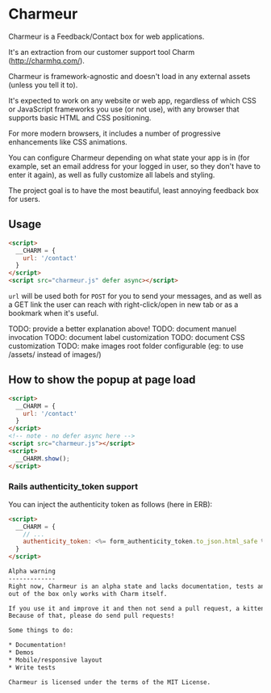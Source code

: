 Charmeur
========

Charmeur is a Feedback/Contact box for web applications. 

It's an extraction from our customer support tool Charm (http://charmhq.com/).

Charmeur is framework-agnostic and doesn't load in any external assets (unless you tell it to).

It's expected to work on any website or web app, regardless of which CSS or JavaScript frameworks
you use (or not use), with any browser that supports basic HTML and CSS positioning.

For more modern browsers, it includes a number of progressive enhancements like CSS animations.

You can configure Charmeur depending on what state your app is in (for example, set an
email address for your logged in user, so they don't have to enter it again), as well
as fully customize all labels and styling.

The project goal is to have the most beautiful, least annoying feedback box for users.

Usage
-----

```html
<script>
  __CHARM = {
    url: '/contact'
  }
</script>
<script src="charmeur.js" defer async></script>
```

`url` will be used both for `POST` for you to send your messages, and as well as a GET link the user can reach with right-click/open in new tab or as a bookmark when it's useful.

TODO: provide a better explanation above!
TODO: document manuel invocation
TODO: document label customization
TODO: document CSS customization
TODO: make images root folder configurable (eg: to use /assets/ instead of images/)

How to show the popup at page load
----------------------------------

```html
<script>
  __CHARM = {
    url: '/contact'
  }
</script>
<!-- note - no defer async here -->
<script src="charmeur.js"></script>
<script>
  __CHARM.show();
</script>
```

### Rails authenticity_token support

You can inject the authenticity token as follows (here in ERB):

```html
<script>
  __CHARM = {
    // ...
    authenticity_token: <%= form_authenticity_token.to_json.html_safe %>
  }
</script>

Alpha warning
-------------
Right now, Charmeur is an alpha state and lacks documentation, tests and demos, and
out of the box only works with Charm itself.

If you use it and improve it and then not send a pull request, a kitten dies!
Because of that, please do send pull requests!

Some things to do:

* Documentation!
* Demos
* Mobile/responsive layout
* Write tests

Charmeur is licensed under the terms of the MIT License.
